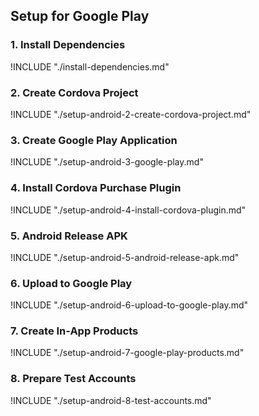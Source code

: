 ## Setup for Google Play

### 1. Install Dependencies

!INCLUDE "./install-dependencies.md"

### 2. Create Cordova Project

!INCLUDE "./setup-android-2-create-cordova-project.md"

### 3. Create Google Play Application

!INCLUDE "./setup-android-3-google-play.md"

### 4. Install Cordova Purchase Plugin

!INCLUDE "./setup-android-4-install-cordova-plugin.md"

### 5. Android Release APK

!INCLUDE "./setup-android-5-android-release-apk.md"

### 6. Upload to Google Play

!INCLUDE "./setup-android-6-upload-to-google-play.md"

### 7. Create In-App Products

!INCLUDE "./setup-android-7-google-play-products.md"

### 8. Prepare Test Accounts

!INCLUDE "./setup-android-8-test-accounts.md"

